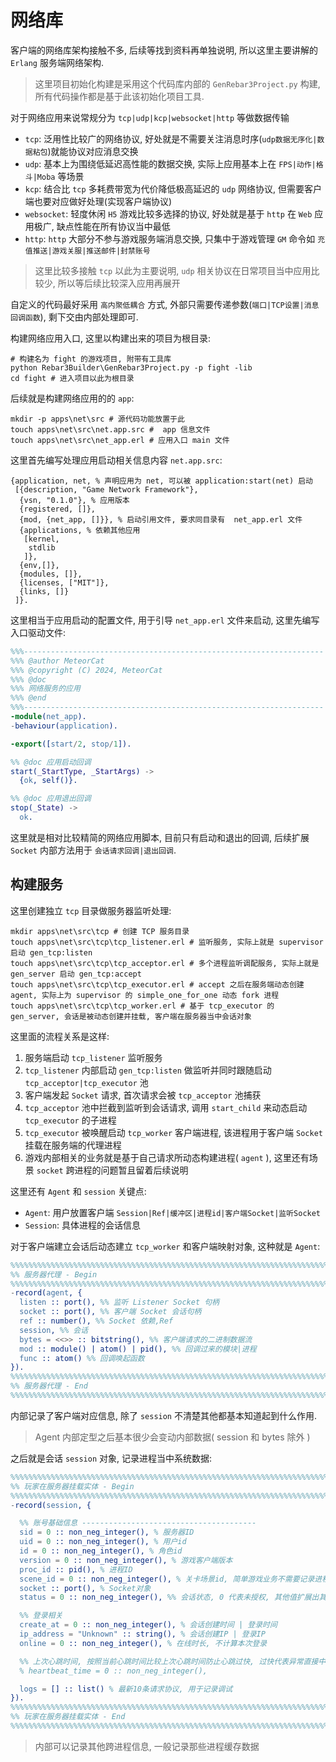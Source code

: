 # 网络库

客户端的网络库架构接触不多, 后续等找到资料再单独说明, 所以这里主要讲解的 `Erlang` 服务端网络架构.

> 这里项目初始化构建是采用这个代码库内部的 `GenRebar3Project.py` 构建, 所有代码操作都是基于此该初始化项目工具.

对于网络应用来说常规分为 `tcp|udp|kcp|websocket|http` 等做数据传输

- `tcp`: 泛用性比较广的网络协议, 好处就是不需要关注消息时序(`udp数据无序化|数据粘包`)就能协议对应消息交换
- `udp`: 基本上为围绕低延迟高性能的数据交换, 实际上应用基本上在 `FPS|动作|格斗|Moba` 等场景
- `kcp`: 结合比 `tcp` 多耗费带宽为代价降低极高延迟的 `udp` 网络协议, 但需要客户端也要对应做好处理(实现客户端协议)
- `websocket`: 轻度休闲 `H5` 游戏比较多选择的协议, 好处就是基于 `http` 在 `Web` 应用极广, 缺点性能在所有协议当中最低
- `http`: `http` 大部分不参与游戏服务端消息交换, 只集中于游戏管理 `GM` 命令如 `充值推送|游戏关服|推送邮件|封禁账号`

> 这里比较多接触 `tcp` 以此为主要说明, `udp` 相关协议在日常项目当中应用比较少, 所以等后续比较深入应用再展开

自定义的代码最好采用 `高内聚低耦合` 方式, 外部只需要传递参数(`端口|TCP设置|消息回调函数`), 剩下交由内部处理即可.

构建网络应用入口, 这里以构建出来的项目为根目录:

```shell
# 构建名为 fight 的游戏项目, 附带有工具库
python Rebar3Builder\GenRebar3Project.py -p fight -lib 
cd fight # 进入项目以此为根目录
```

后续就是构建网络应用的的 `app`:

```shell
mkdir -p apps\net\src # 源代码功能放置于此
touch apps\net\src\net.app.src #  app 信息文件
touch apps\net\src\net_app.erl # 应用入口 main 文件
```

这里首先编写处理应用启动相关信息内容 `net.app.src`:

```plain
{application, net, % 声明应用为 net, 可以被 application:start(net) 启动
 [{description, "Game Network Framework"},
  {vsn, "0.1.0"}, % 应用版本
  {registered, []},
  {mod, {net_app, []}}, % 启动引用文件, 要求同目录有  net_app.erl 文件
  {applications, % 依赖其他应用
   [kernel,
    stdlib
   ]},
  {env,[]},
  {modules, []},
  {licenses, ["MIT"]},
  {links, []}
 ]}.
```

这里相当于应用启动的配置文件, 用于引导 `net_app.erl` 文件来启动, 这里先编写入口驱动文件:

```erlang
%%%-------------------------------------------------------------------
%%% @author MeteorCat
%%% @copyright (C) 2024, MeteorCat
%%% @doc
%%% 网络服务的应用
%%% @end
%%%-------------------------------------------------------------------
-module(net_app).
-behaviour(application).

-export([start/2, stop/1]).

%% @doc 应用启动回调
start(_StartType, _StartArgs) ->
  {ok, self()}.

%% @doc 应用退出回调
stop(_State) ->
  ok.
```

这里就是相对比较精简的网络应用脚本, 目前只有启动和退出的回调, 后续扩展 `Socket` 内部方法用于 `会话请求回调|退出回调`.

## 构建服务

这里创建独立 `tcp` 目录做服务器监听处理:

```shell
mkdir apps\net\src\tcp # 创建 TCP 服务目录
touch apps\net\src\tcp\tcp_listener.erl # 监听服务, 实际上就是 supervisor 启动 gen_tcp:listen
touch apps\net\src\tcp\tcp_acceptor.erl # 多个进程监听调配服务, 实际上就是 gen_server 启动 gen_tcp:accept
touch apps\net\src\tcp\tcp_executor.erl # accept 之后在服务端动态创建 agent, 实际上为 supervisor 的 simple_one_for_one 动态 fork 进程
touch apps\net\src\tcp\tcp_worker.erl # 基于 tcp_executor 的 gen_server, 会话是被动态创建并挂载, 客户端在服务器当中会话对象
```

这里面的流程关系是这样:

1. 服务端启动 `tcp_listener` 监听服务
2. `tcp_listener` 内部启动 `gen_tcp:listen` 做监听并同时跟随启动 `tcp_acceptor|tcp_executor` 池
3. 客户端发起 `Socket` 请求, 首次请求会被 `tcp_acceptor` 池捕获
4. `tcp_acceptor` 池中拦截到监听到会话请求, 调用 `start_child` 来动态启动 `tcp_executor` 的子进程
5. `tcp_executor` 被唤醒启动 `tcp_worker` 客户端进程, 该进程用于客户端 `Socket` 挂载在服务端的代理进程
6. 游戏内部相关的业务就是基于自己请求所动态构建进程( `agent` ), 这里还有场景 `socket` 跨进程的问题暂且留着后续说明

这里还有 `Agent` 和 `session` 关键点:

- `Agent`: 用户放置客户端 `Session|Ref|缓冲区|进程id|客户端Socket|监听Socket`
- `Session`: 具体进程的会话信息

对于客户端建立会话后动态建立 `tcp_worker` 和客户端映射对象, 这种就是 `Agent`:

```erlang
%%%%%%%%%%%%%%%%%%%%%%%%%%%%%%%%%%%%%%%%%%%%%%%%%%%%%%%%%%%%%%%%%%%%%%%%%
%% 服务器代理 - Begin
%%%%%%%%%%%%%%%%%%%%%%%%%%%%%%%%%%%%%%%%%%%%%%%%%%%%%%%%%%%%%%%%%%%%%%%%%
-record(agent, {
  listen :: port(), %% 监听 Listener Socket 句柄
  socket :: port(), %% 客户端 Socket 会话句柄
  ref :: number(), %% Socket 依赖,Ref
  session, %% 会话
  bytes = <<>> :: bitstring(), %% 客户端请求的二进制数据流
  mod :: module() | atom() | pid(), %% 回调过来的模块|进程
  func :: atom() %% 回调唤起函数
}).
%%%%%%%%%%%%%%%%%%%%%%%%%%%%%%%%%%%%%%%%%%%%%%%%%%%%%%%%%%%%%%%%%%%%%%%%%
%% 服务器代理 - End
%%%%%%%%%%%%%%%%%%%%%%%%%%%%%%%%%%%%%%%%%%%%%%%%%%%%%%%%%%%%%%%%%%%%%%%%%
```

内部记录了客户端对应信息, 除了 `session` 不清楚其他都基本知道起到什么作用.

> Agent 内部定型之后基本很少会变动内部数据( session 和 bytes 除外 )

之后就是会话 `session` 对象, 记录进程当中系统数据:

```erlang
%%%%%%%%%%%%%%%%%%%%%%%%%%%%%%%%%%%%%%%%%%%%%%%%%%%%%%%%%%%%%%%%%%%%%%%%%
%% 玩家在服务器挂载实体 - Begin
%%%%%%%%%%%%%%%%%%%%%%%%%%%%%%%%%%%%%%%%%%%%%%%%%%%%%%%%%%%%%%%%%%%%%%%%%
-record(session, {

  %% 账号基础信息 ---------------------------------------
  sid = 0 :: non_neg_integer(), % 服务器ID
  uid = 0 :: non_neg_integer(), % 用户id
  id = 0 :: non_neg_integer(), % 角色id
  version = 0 :: non_neg_integer(), % 游戏客户端版本
  proc_id :: pid(), % 进程ID
  scene_id = 0 :: non_neg_integer(), % 关卡场景id, 简单游戏业务不需要记录进程
  socket :: port(), % Socket对象
  status = 0 :: non_neg_integer(), %% 会话状态, 0 代表未授权, 其他值扩展出其他状态

  %% 登录相关
  create_at = 0 :: non_neg_integer(), % 会话创建时间 | 登录时间
  ip_address = "Unknown" :: string(), % 会话创建IP | 登录IP
  online = 0 :: non_neg_integer(), % 在线时长, 不计算本次登录

  %% 上次心跳时间, 按照当前心跳时间比较上次心跳时间防止心跳过快, 过快代表异常直接中断会话
  % heartbeat_time = 0 :: non_neg_integer(),

  logs = [] :: list() % 最新10条请求协议, 用于记录调试
}).
%%%%%%%%%%%%%%%%%%%%%%%%%%%%%%%%%%%%%%%%%%%%%%%%%%%%%%%%%%%%%%%%%%%%%%%%%
%% 玩家在服务器挂载实体 - End
%%%%%%%%%%%%%%%%%%%%%%%%%%%%%%%%%%%%%%%%%%%%%%%%%%%%%%%%%%%%%%%%%%%%%%%%%
```

> 内部可以记录其他跨进程信息, 一般记录那些进程缓存数据









